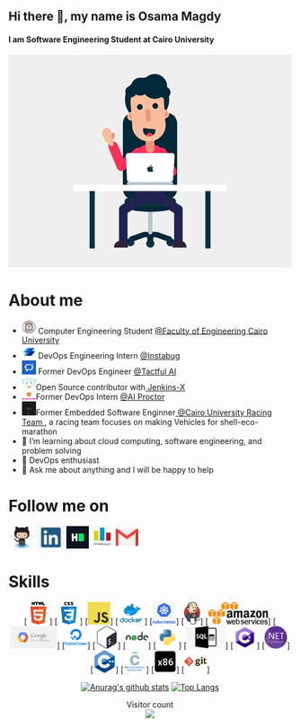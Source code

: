 ## Hi there 👋, my name is Osama Magdy
#### I am Software Engineering Student at Cairo University
![I am Software Engineering Student at Cairo University](https://github.com/osamamagdy/osamamagdy/blob/main/Welcome.gif)


# About me

- <img src="https://github.com/osamamagdy/osamamagdy/blob/main/CUFE.png" width="25" draggable="false"> Computer Engineering Student  <a href="http://eng.cu.edu.eg/ar/">@Faculty of Engineering Cairo University</a>
- <img src="https://github.com/osamamagdy/osamamagdy/blob/main/instabug.jpg" width="25" draggable="false"> DevOps Engineering Intern <a href="https://instabug.com/">@Instabug</a>
- <img src="https://github.com/osamamagdy/osamamagdy/blob/main/tactful-ai.png" width="25" draggable="false"> Former DevOps Engineer <a href="https://tactful.ai/">@Tactful AI</a>
- <img src="https://github.com/osamamagdy/osamamagdy/blob/main/jx.png" width="25" draggable="false">Open Source contributor with<a href="https://jenkins-x.io/"> Jenkins-X </a> 
- <img src="https://github.com/osamamagdy/osamamagdy/blob/main/ai-proctor.png" width="25" draggable="false">Former DevOps Intern <a href="https://ai-proctor.com/">@AI Proctor</a>
- <img src="https://github.com/osamamagdy/osamamagdy/blob/main/CUT.png" width="25" draggable="false">Former Embedded Software Enginner<a href="https://www.facebook.com/ShellEcoMarathonCUT"> @Cairo University Racing Team </a> , a racing team focuses on making Vehicles for shell-eco-marathon 
- 🔭 I’m learning about cloud computing, software engineering, and problem solving
- 🌱 DevOps enthusiast
- 💬 Ask me about anything and I will be happy to help 


# Follow me on
[<img src='https://github.com/osamamagdy/osamamagdy/blob/main/Github.png' alt='github' height='40'>](https://github.com/osamamagdy)  [<img src='https://github.com/osamamagdy/osamamagdy/blob/main/linkedin.png' alt='linkedin' height='40'>](https://www.linkedin.com/in/osama-m-8a0b0b137/)  [<img src='https://github.com/osamamagdy/osamamagdy/blob/main/HackerRank.png' alt='hackerrank' height='40'>](https://www.hackerrank.com/osamamagdy174?hr_r=1)  [<img src='https://github.com/osamamagdy/osamamagdy/blob/main/Codeforces.png' alt='codeforces' height='40'>](https://codeforces.com/profile/Ossama_Magdy)   [<img src='https://github.com/osamamagdy/osamamagdy/blob/main/gmail.png' alt='codeforces' height='40'>](mailto:osamamagdy174@gmail.com)  



# Skills
<div align="center">
[<img src='https://github.com/osamamagdy/osamamagdy/blob/main/html.png' height='40'>]
[<img src='https://github.com/osamamagdy/osamamagdy/blob/main/css.png' height='40'>] 
[<img src='https://github.com/osamamagdy/osamamagdy/blob/main/javascript.png' height='40'>] 
[<img src='https://github.com/osamamagdy/osamamagdy/blob/main/docker.png' height='40'>]
[<img src='https://github.com/osamamagdy/osamamagdy/blob/main/k8s.png' height='40'>]
[<img src='https://github.com/osamamagdy/osamamagdy/blob/main/jenkins.png' height='40'>]
[<img src='https://github.com/osamamagdy/osamamagdy/blob/main/aws.png' height='40'>]
[<img src='https://github.com/osamamagdy/osamamagdy/blob/main/GCP.png' height='40'>]
[<img src='https://github.com/osamamagdy/osamamagdy/blob/main/DO.png' height='40'>]
[<img src='https://github.com/osamamagdy/osamamagdy/blob/main/bash.png' height='40'>]
[<img src='https://github.com/osamamagdy/osamamagdy/blob/main/nodejs.png' height='40'>] 
[<img src='https://github.com/osamamagdy/osamamagdy/blob/main/python.png' height='40'>] 
[<img src='https://github.com/osamamagdy/osamamagdy/blob/main/SQL .png' height='40'>]
[<img src='https://github.com/osamamagdy/osamamagdy/blob/main/csharp.png' height='40'>]
[<img src='https://github.com/osamamagdy/osamamagdy/blob/main/Net.png' height='40'>]
[<img src='https://github.com/osamamagdy/osamamagdy/blob/main/cpp.png' height='40'>]
[<img src='https://github.com/osamamagdy/osamamagdy/blob/main/c.png' height='40'>]
[<img src='https://github.com/osamamagdy/osamamagdy/blob/main/Assembly x86.png' height='40'>]
[<img src='https://github.com/osamamagdy/osamamagdy/blob/main/git.png' height='40'>] 



[![Anurag's github stats](https://github-readme-stats.vercel.app/api?username=osamamagdy&count_private=true&show_icons=true&theme=radical)](https://github.com/anuraghazra/github-readme-stats)
[![Top Langs](https://github-readme-stats.vercel.app/api/top-langs/?username=osamamagdy&show_icons=true&theme=radical&layout=compact)](https://github.com/anuraghazra/github-readme-stats)
</div>

<p align="center"> 
  Visitor count<br>
  <img src="https://profile-counter.glitch.me/osamamagdy/count.svg" />
</p>
